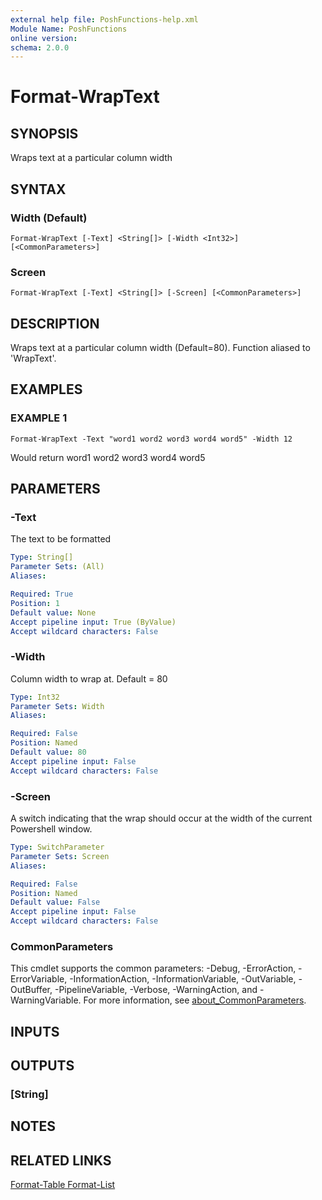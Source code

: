 ```yaml
---
external help file: PoshFunctions-help.xml
Module Name: PoshFunctions
online version:
schema: 2.0.0
---
```


# Format-WrapText

## SYNOPSIS
Wraps text at a particular column width

## SYNTAX

### Width (Default)
```
Format-WrapText [-Text] <String[]> [-Width <Int32>] [<CommonParameters>]
```

### Screen
```
Format-WrapText [-Text] <String[]> [-Screen] [<CommonParameters>]
```

## DESCRIPTION
Wraps text at a particular column width (Default=80).
Function aliased to 'WrapText'.

## EXAMPLES

### EXAMPLE 1
```
Format-WrapText -Text "word1 word2 word3 word4 word5" -Width 12
```

Would return
word1 word2
word3 word4
word5

## PARAMETERS

### -Text
The text to be formatted

```yaml
Type: String[]
Parameter Sets: (All)
Aliases:

Required: True
Position: 1
Default value: None
Accept pipeline input: True (ByValue)
Accept wildcard characters: False
```

### -Width
Column width to wrap at.
Default = 80

```yaml
Type: Int32
Parameter Sets: Width
Aliases:

Required: False
Position: Named
Default value: 80
Accept pipeline input: False
Accept wildcard characters: False
```

### -Screen
A switch indicating that the wrap should occur at the width of the current Powershell window.

```yaml
Type: SwitchParameter
Parameter Sets: Screen
Aliases:

Required: False
Position: Named
Default value: False
Accept pipeline input: False
Accept wildcard characters: False
```

### CommonParameters
This cmdlet supports the common parameters: -Debug, -ErrorAction, -ErrorVariable, -InformationAction, -InformationVariable, -OutVariable, -OutBuffer, -PipelineVariable, -Verbose, -WarningAction, and -WarningVariable. For more information, see [about_CommonParameters](http://go.microsoft.com/fwlink/?LinkID=113216).

## INPUTS

## OUTPUTS

### [String]
## NOTES

## RELATED LINKS

[Format-Table
Format-List]()

